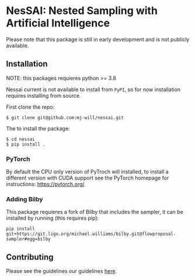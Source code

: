 # NesSAI: Nested Sampling with Artificial Intelligence

Please note that this package is still in early development and is not publicly available.

## Installation

NOTE: this packages requieres python >= 3.8

Nessai current is not available to install from `PyPI`, so for now installation requires installing from source.

First clone the repo:

```console
$ git clone git@github.com:mj-will/nessai.git
```

The to install the package:

```console
$ cd nessai
$ pip install .
```

### PyTorch

By default the CPU only version of PyTroch will installed, to install a different version with CUDA support see the PyTorch homepage for instructions: https://pytorch.org/.

### Adding Bilby

This package requieres a fork of Bilby that includes the sampler, it can be installed by running (this requires pip):

```
pip install git+https://git.ligo.org/michael.williams/bilby.git@flowproposal-sampler#egg=bilby
```


## Contributing

Please see the guidelines our guidelines [here](https://github.com/mj-will/nessai/blob/master/CONTRIBUTING.md).
